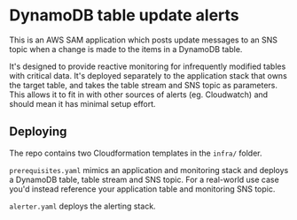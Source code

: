 # DynamoDB table update alerts

This is an AWS SAM application which posts update messages to an SNS topic when a change is made to the items in a DynamoDB table.

It's designed to provide reactive monitoring for infrequently modified tables with critical data.
It's deployed separately to the application stack that owns the target table, and takes the table stream and SNS topic as parameters. This allows it to fit in with other sources of alerts (eg. Cloudwatch) and should mean it has minimal setup effort.

## Deploying

The repo contains two Cloudformation templates in the `infra/` folder.

`prerequisites.yaml` mimics an application and monitoring stack and deploys a DynamoDB table, table stream and SNS topic. For a real-world use case you'd instead reference your application table and monitoring SNS topic.

`alerter.yaml` deploys the alerting stack.
